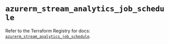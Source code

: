 # `azurerm_stream_analytics_job_schedule`

Refer to the Terraform Registry for docs: [`azurerm_stream_analytics_job_schedule`](https://registry.terraform.io/providers/hashicorp/azurerm/4.31.0/docs/resources/stream_analytics_job_schedule).
